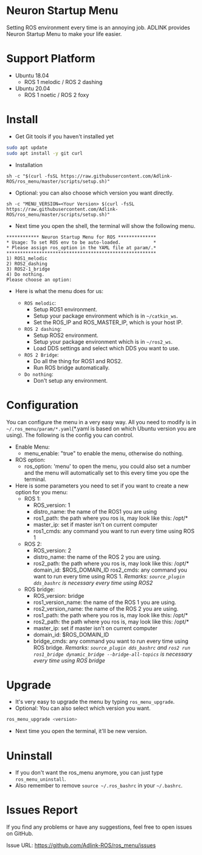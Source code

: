 # Neuron Startup Menu

Setting ROS environment every time is an annoying job.
ADLINK provides Neuron Startup Menu to make your life easier.

# Support Platform

* Ubuntu 18.04
  - ROS 1 melodic / ROS 2 dashing
* Ubuntu 20.04
  - ROS 1 noetic / ROS 2 foxy

# Install

* Get Git tools if you haven't installed yet

```sh
sudo apt update
sudo apt install -y git curl
```

* Installation

```
sh -c "$(curl -fsSL https://raw.githubusercontent.com/Adlink-ROS/ros_menu/master/scripts/setup.sh)"
```

* Optional: you can also choose which version you want directly.
```
sh -c "MENU_VERSION=<Your Version> $(curl -fsSL https://raw.githubusercontent.com/Adlink-ROS/ros_menu/master/scripts/setup.sh)"
```

* Next time you open the shell, the terminal will show the following menu.

```
************ Neuron Startup Menu for ROS **************
* Usage: To set ROS env to be auto-loaded.            *
* Please assign ros_option in the YAML file at param/.*
*******************************************************
1) ROS1_melodic 
2) ROS2_dashing 
3) ROS2-1_bridge 
4) Do nothing.
Please choose an option: 
```

* Here is what the menu does for us:

    - `ROS melodic`:
        * Setup ROS1 environment.
        * Setup your package environment which is in `~/catkin_ws`.
        * Set the ROS_IP and ROS_MASTER_IP, which is your host IP.
    - `ROS 2 dashing`:
        * Setup ROS2 environment.
        * Setup your package environment which is in `~/ros2_ws`.
        * Load DDS settings and select which DDS you want to use.
    - `ROS 2 Bridge`:
        * Do all the thing for ROS1 and ROS2.
        * Run ROS bridge automatically.
    - `Do nothing`:
        * Don't setup any environment.

# Configuration

You can configure the menu in a very easy way.
All you need to modify is in `~/.ros_menu/param/*.yaml`(*.yaml is based on which Ubuntu version you are using).
The following is the config you can control.

* Enable Menu:
  - menu_enable: "true" to enable the menu, otherwise do nothing.
* ROS option:
  - ros_option: 'menu' to open the menu, you could also set a number and the menu will automatically set to this every time you ope the terminal. 
* Here is some parameters you need to set if you want to create a new option for you menu: 
  - ROS 1: 
    - ROS_version: 1
    - distro_name: the name of the ROS1 you are using
    - ros1_path: the path where you ros is, may look like this: /opt/*
    - master_ip: set if master isn't on current computer
    - ros1_cmds: any command you want to run every time using ROS 1
  - ROS 2:
    - ROS_version: 2
    - distro_name: the name of the ROS 2 you are using.
    - ros2_path: the path where you ros is, may look like this: /opt/*
    domain_id: $ROS_DOMAIN_ID
    ros2_cmds: any command you want to run every time using ROS 1.  _Remarks: `source_plugin dds_bashrc` is necessary every time using ROS2_
  - ROS bridge:
    - ROS_version: bridge
    - ros1_version_name: the name of the ROS 1 you are using.
    - ros2_version_name: the name of the ROS 2 you are using.
    - ros1_path: the path where you ros is, may look like this: /opt/*
    - ros2_path: the path where you ros is, may look like this: /opt/*
    - master_ip: set if master isn't on current computer
    - domain_id: $ROS_DOMAIN_ID
    - bridge_cmds: any command you want to run every time using ROS bridge. _Remarks: `source_plugin dds_bashrc` and `ros2 run ros1_bridge dynamic_bridge --bridge-all-topics` is necessary every time using ROS bridge_
# Upgrade

* It's very easy to upgrade the menu by typing `ros_menu_upgrade`.
* Optional: You can also select which version you want.

```sh
ros_menu_upgrade <version>
```

* Next time you open the terminal, it'll be new version.

# Uninstall

* If you don't want the ros_menu anymore, you can just type `ros_menu_uninstall`.
* Also remember to remove `source ~/.ros_bashrc` in your `~/.bashrc`.

# Issues Report

If you find any problems or have any suggestions, feel free to open issues on GitHub.

Issue URL: https://github.com/Adlink-ROS/ros_menu/issues
